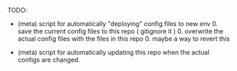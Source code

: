 TODO:

* (meta) script for automatically "deploying" config files to new env
  0. save the current config files to this repo ( gitignore it )
  0. overwrite the actual config files with the files in this repo
  0. maybe a way to revert this
  
* (meta) script for automatically updating this repo when the actual configs are changed.
